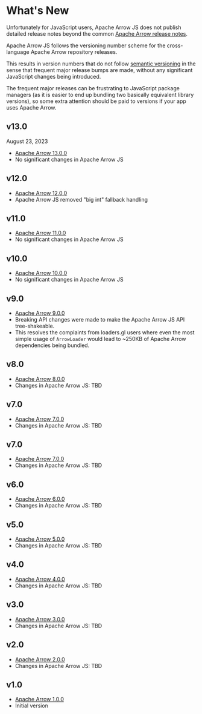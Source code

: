 # What's New

Unfortunately for JavaScript users, Apache Arrow JS does not publish detailed release notes beyond the common [Apache Arrow release notes](https://arrow.apache.org/release/).

Apache Arrow JS follows the versioning number scheme for the cross-language Apache Arrow
repository releases. 

This results in version numbers that do not follow [semantic versioning](https://semver.org) in the sense that frequent major release bumps are made, without any significant JavaScript changes 
being introduced. 

The frequent major releases can be frustrating to JavaScript package managers (as it is easier to end up bundling two basically equivalent library versions), so some extra attention should be paid to versions if your app uses Apache Arrow.

## v13.0

August 23, 2023

- [Apache Arrow 13.0.0](https://arrow.apache.org/release/13.0.0.html)
- No significant changes in Apache Arrow JS

## v12.0

- [Apache Arrow 12.0.0](https://arrow.apache.org/release/12.0.0.html)
- Apache Arrow JS removed "big int" fallback handling

## v11.0

- [Apache Arrow 11.0.0](https://arrow.apache.org/release/11.0.0.html)
- No significant changes in Apache Arrow JS

## v10.0

- [Apache Arrow 10.0.0](https://arrow.apache.org/release/10.0.0.html)
- No significant changes in Apache Arrow JS

## v9.0

- [Apache Arrow 9.0.0](https://arrow.apache.org/release/10.0.0.html)
- Breaking API changes were made to make the Apache Arrow JS API tree-shakeable. 
- This resolves the complaints from loaders.gl users where even the most simple usage of `ArrowLoader` would lead to ~250KB of Apache Arrow dependencies being bundled.

## v8.0

- [Apache Arrow 8.0.0](https://arrow.apache.org/release/8.0.0.html)
- Changes in Apache Arrow JS: TBD

## v7.0

- [Apache Arrow 7.0.0](https://arrow.apache.org/release/7.0.0.html)
- Changes in Apache Arrow JS: TBD

## v7.0

- [Apache Arrow 7.0.0](https://arrow.apache.org/release/7.0.0.html)
- Changes in Apache Arrow JS: TBD

## v6.0

- [Apache Arrow 6.0.0](https://arrow.apache.org/release/6.0.0.html)
- Changes in Apache Arrow JS: TBD

## v5.0

- [Apache Arrow 5.0.0](https://arrow.apache.org/release/5.0.0.html)
- Changes in Apache Arrow JS: TBD

## v4.0

- [Apache Arrow 4.0.0](https://arrow.apache.org/release/4.0.0.html)
- Changes in Apache Arrow JS: TBD

## v3.0

- [Apache Arrow 3.0.0](https://arrow.apache.org/release/3.0.0.html)
- Changes in Apache Arrow JS: TBD

## v2.0

- [Apache Arrow 2.0.0](https://arrow.apache.org/release/2.0.0.html)
- Changes in Apache Arrow JS: TBD

## v1.0

- [Apache Arrow 1.0.0](https://arrow.apache.org/release/1.0.0.html)
- Initial version

